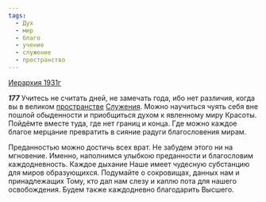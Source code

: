 ```yaml
---
tags:
  - Дух
  - мир
  - благо
  - учение
  - служение
  - пространство
---
```


[Иерархия 1931г](https://127.0.0.1:4002/agni/1931)

___177___
Учитесь не считать дней, не замечать года, ибо нет различия, когда вы в великом [пространстве](../../../tags/#пространство) [Служения](../../../tags/#служение). Можно научиться чуять себя вне пошлой обыденности и приобщиться духом к явленному миру Красоты. Пойдёмте вместе туда, где нет границ и конца. Где можно каждое благое мерцание превратить в сияние радуги благословения мирам.   

Преданностью можно достичь всех врат. Не забудем этого ни на мгновение. Именно, наполнимся улыбкою преданности и благословим каждодневность. Каждое дыхание Наше имеет чудесную субстанцию для миров образующихся. Подумайте о сокровищах, данных нам и принадлежащих Тому, кто дал нам слезу и каплю пота для нашего освобождения. Будем также каждодневно благодарить Высшего.   

